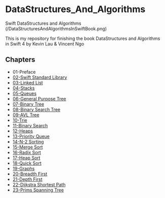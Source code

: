 # DataStructures_And_Algorithms
Swift DataStructures and Algorithms
(/DataStructuresAndAlgorithmsInSwiftBook.png)

This is my repository for finishing the book DataStructures and Algorithms in Swift 4 by Kevin Lau & Vincent Ngo

## Chapters
- 01-Preface
- [02-Swift Standard Library](02-swift-standard-library/)
- [03-Linked List](03-linked-list/)
- [04-Stacks](04-stacks/)
- [05-Queues](05-queues/)
- [06-General Purpose Tree](06-general-purpose-tree/)
- [07-Binary Tree](07-binary-tree/)
- [08-Binary Search Tree](08-binary-search-tree/)
- [09-AVL Tree](09-avl-tree/)
- [10-Trie](10-trie/)
- [11-Binary Search](11-binary-search/)
- [12-Heaps](12-heaps/)
- [13-Priority Queue](13-priority-queue/)
- [14-N-2 Sorting](14-n-2-sorting/)
- [15-Merge Sort](15-merge-sort/)
- [16-Radix Sort](16-radix-sort/)
- [17-Heap Sort](17-heap-sort/)
- [18-Quick Sort](18-quick-sort/)
- [19-Graphs](19-graphs/)
- [20-Breadth First](20-breadth-first/)
- [21-Depth First](21-depth-first/)
- [22-Dijkstra Shortest Path](22-dijkstra-shortest-path/)
- [23-Prims Spanning Tree](23-prims-spanning-tree/)
